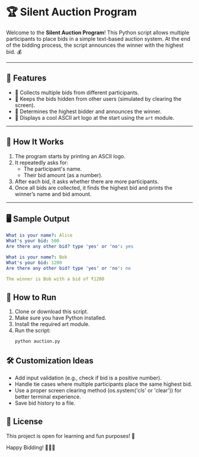 # 🏆 Silent Auction Program

Welcome to the **Silent Auction Program**! This Python script allows multiple participants to place bids in a simple text-based auction system. At the end of the bidding process, the script announces the winner with the highest bid. 💰

---

## 📜 Features

- 🔢 Collects multiple bids from different participants.
- 🤫 Keeps the bids hidden from other users (simulated by clearing the screen).
- 🥇 Determines the highest bidder and announces the winner.
- 🎨 Displays a cool ASCII art logo at the start using the `art` module.

---

## 🧠 How It Works

1. The program starts by printing an ASCII logo.
2. It repeatedly asks for:
   - The participant's name.
   - Their bid amount (as a number).
3. After each bid, it asks whether there are more participants.
4. Once all bids are collected, it finds the highest bid and prints the winner’s name and bid amount.

---

## 🖥️ Sample Output
```yaml
What is your name?: Alice 
What's your bid: 500 
Are there any other bid? type 'yes' or 'no': yes

What is your name?: Bob 
What's your bid: 1200 
Are there any other bid? type 'yes' or 'no': no

The winner is Bob with a bid of ₹1200
```

## 🚀 How to Run
1. Clone or download this script.
2. Make sure you have Python installed.
3. Install the required art module.
4. Run the script:
   ```bash
   python auction.py
   ```
## 🛠️ Customization Ideas

- Add input validation (e.g., check if bid is a positive number).
- Handle tie cases where multiple participants place the same highest bid.
- Use a proper screen clearing method (os.system('cls' or 'clear')) for better terminal experience.
- Save bid history to a file.

## 📃 License
This project is open for learning and fun purposes! 🎉

Happy Bidding! 🧑‍⚖️💸

